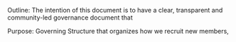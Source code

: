 
Outline:  The intention of this document is to have a clear, transparent and community-led governance document that 

Purpose:  Governing Structure that organizes how we recruit new members, 


